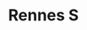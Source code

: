 ---
title: Rennes S
date: 
draft: false

# descripcion
description : Corazón chico

materials: Plata 925

color: Cristal

dimensions: 2cm (largo)

code: 01-10-0063

type: "Aros"

categories: []

# Images
# first image will be shown in the product page
images:
  # - image: "images/path_to_image"
  # La ubicacion de las imagenes es imagenes/Aros/Aros.Cristal Swarovski/01-10-0063-rennes-s
  - image: "./images/aros/cristal_swarovski/01-10-0063-corazon-chico_a.JPG"
  - image: "./images/aros/cristal_swarovski/01-10-0063-corazon-chico_b.JPG"
---